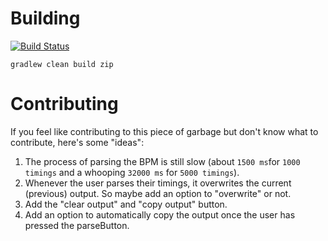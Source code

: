 # Building
[![Build Status](https://travis-ci.org/Privisus/ToBPM.svg?branch=master)](https://travis-ci.org/Privisus/ToBPM)

`gradlew clean build zip`  

# Contributing

If you feel like contributing to this piece of garbage but don't know what to contribute, here's some "ideas":

1. The process of parsing the BPM is still slow (about `1500 ms`for `1000 timings` and a whooping `32000 ms` for `5000 timings`).
2. Whenever the user parses their timings, it overwrites the current (previous) output. So maybe add an option to "overwrite" or not.
3. Add the "clear output" and "copy output" button.
4. Add an option to automatically copy the output once the user has pressed the parseButton.